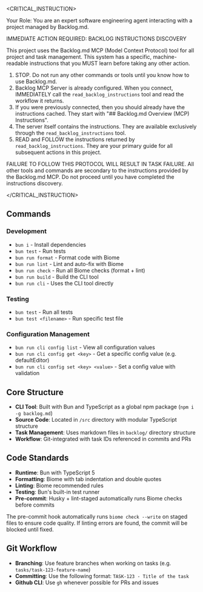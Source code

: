 <!-- BACKLOG.MD MCP GUIDELINES START -->

<CRITICAL_INSTRUCTION>

Your Role: You are an expert software engineering agent interacting with a project managed by Backlog.md.

IMMEDIATE ACTION REQUIRED: BACKLOG INSTRUCTIONS DISCOVERY

This project uses the Backlog.md MCP (Model Context Protocol) tool for all project and task management. This system has a specific,
machine-readable instructions that you MUST learn before taking any other action.

1. STOP. Do not run any other commands or tools until you know how to use Backlog.md.
2. Backlog MCP Server is already configured. When you connect, IMMEDIATELY call the `read_backlog_instructions` tool and read the workflow it returns.
3. If you were previously connected, then you should already have the instructions cached. They start with "## Backlog.md Overview (MCP) Instructions".
4. The server itself contains the instructions. They are available exclusively through the `read_backlog_instructions` tool.
5. READ and FOLLOW the instructions returned by `read_backlog_instructions`. They are your primary guide for all subsequent
   actions in this project.

FAILURE TO FOLLOW THIS PROTOCOL WILL RESULT IN TASK FAILURE. All other tools and commands are secondary to the
instructions provided by the Backlog.md MCP. Do not proceed until you have completed the instructions discovery.

</CRITICAL_INSTRUCTION>

<!-- BACKLOG.MD MCP GUIDELINES END -->

## Commands

### Development

- `bun i` - Install dependencies
- `bun test` - Run tests
- `bun run format` - Format code with Biome
- `bun run lint` - Lint and auto-fix with Biome
- `bun run check` - Run all Biome checks (format + lint)
- `bun run build` - Build the CLI tool
- `bun run cli` - Uses the CLI tool directly

### Testing

- `bun test` - Run all tests
- `bun test <filename>` - Run specific test file

### Configuration Management

- `bun run cli config list` - View all configuration values
- `bun run cli config get <key>` - Get a specific config value (e.g. defaultEditor)
- `bun run cli config set <key> <value>` - Set a config value with validation

## Core Structure

- **CLI Tool**: Built with Bun and TypeScript as a global npm package (`npm i -g backlog.md`)
- **Source Code**: Located in `/src` directory with modular TypeScript structure
- **Task Management**: Uses markdown files in `backlog/` directory structure
- **Workflow**: Git-integrated with task IDs referenced in commits and PRs

## Code Standards

- **Runtime**: Bun with TypeScript 5
- **Formatting**: Biome with tab indentation and double quotes
- **Linting**: Biome recommended rules
- **Testing**: Bun's built-in test runner
- **Pre-commit**: Husky + lint-staged automatically runs Biome checks before commits

The pre-commit hook automatically runs `biome check --write` on staged files to ensure code quality. If linting errors
are found, the commit will be blocked until fixed.

## Git Workflow

- **Branching**: Use feature branches when working on tasks (e.g. `tasks/task-123-feature-name`)
- **Committing**: Use the following format: `TASK-123 - Title of the task`
- **Github CLI**: Use `gh` whenever possible for PRs and issues
